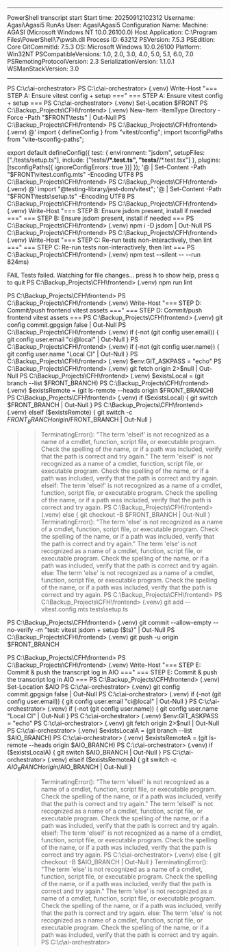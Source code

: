 **********************
PowerShell transcript start
Start time: 20250912102312
Username: Agasi\Agasi5
RunAs User: Agasi\Agasi5
Configuration Name: 
Machine: AGASI (Microsoft Windows NT 10.0.26100.0)
Host Application: C:\Program Files\PowerShell\7\pwsh.dll
Process ID: 63212
PSVersion: 7.5.3
PSEdition: Core
GitCommitId: 7.5.3
OS: Microsoft Windows 10.0.26100
Platform: Win32NT
PSCompatibleVersions: 1.0, 2.0, 3.0, 4.0, 5.0, 5.1, 6.0, 7.0
PSRemotingProtocolVersion: 2.3
SerializationVersion: 1.1.0.1
WSManStackVersion: 3.0
**********************
PS C:\c\ai-orchestrator>
PS C:\c\ai-orchestrator>
(.venv) Write-Host "=== STEP A: Ensure vitest config + setup ==="
=== STEP A: Ensure vitest config + setup ===
PS C:\c\ai-orchestrator>
(.venv) Set-Location $FRONT
PS C:\Backup_Projects\CFH\frontend>
(.venv) New-Item -ItemType Directory -Force -Path "$FRONT\tests" | Out-Null
PS C:\Backup_Projects\CFH\frontend>
PS C:\Backup_Projects\CFH\frontend>
(.venv) @'
import { defineConfig } from "vitest/config";
import tsconfigPaths from "vite-tsconfig-paths";

export default defineConfig({
  test: {
    environment: "jsdom",
    setupFiles: ["./tests/setup.ts"],
    include: ["tests/**/*.test.ts", "tests/**/*.test.tsx"]
  },
  plugins: [tsconfigPaths({ ignoreConfigErrors: true })]
});
'@ | Set-Content -Path "$FRONT\vitest.config.mts" -Encoding UTF8
PS C:\Backup_Projects\CFH\frontend>
PS C:\Backup_Projects\CFH\frontend>
(.venv) @'
import "@testing-library/jest-dom/vitest";
'@ | Set-Content -Path "$FRONT\tests\setup.ts" -Encoding UTF8
PS C:\Backup_Projects\CFH\frontend>
PS C:\Backup_Projects\CFH\frontend>
(.venv) Write-Host "=== STEP B: Ensure jsdom present, install if needed ==="
=== STEP B: Ensure jsdom present, install if needed ===
PS C:\Backup_Projects\CFH\frontend>
(.venv) npm i -D jsdom | Out-Null
PS C:\Backup_Projects\CFH\frontend>
PS C:\Backup_Projects\CFH\frontend>
(.venv) Write-Host "=== STEP C: Re-run tests non-interactively, then lint ==="
=== STEP C: Re-run tests non-interactively, then lint ===
PS C:\Backup_Projects\CFH\frontend>
(.venv) npm test --silent -- --run
 824ms)


 FAIL  Tests failed. Watching for file changes...
       press h to show help, press q to quit
PS C:\Backup_Projects\CFH\frontend>
(.venv) npm run lint

PS C:\Backup_Projects\CFH\frontend>
PS C:\Backup_Projects\CFH\frontend>
(.venv) Write-Host "=== STEP D: Commit/push frontend vitest assets ==="
=== STEP D: Commit/push frontend vitest assets ===
PS C:\Backup_Projects\CFH\frontend>
(.venv) git config commit.gpgsign false | Out-Null
PS C:\Backup_Projects\CFH\frontend>
(.venv) if (-not (git config user.email)) { git config user.email "ci@local" | Out-Null }
PS C:\Backup_Projects\CFH\frontend>
(.venv) if (-not (git config user.name))  { git config user.name  "Local CI" | Out-Null }
PS C:\Backup_Projects\CFH\frontend>
(.venv) $env:GIT_ASKPASS = "echo"
PS C:\Backup_Projects\CFH\frontend>
(.venv) git fetch origin 2>$null | Out-Null
PS C:\Backup_Projects\CFH\frontend>
(.venv) $existsLocal  = (git branch --list $FRONT_BRANCH)
PS C:\Backup_Projects\CFH\frontend>
(.venv) $existsRemote = (git ls-remote --heads origin $FRONT_BRANCH)
PS C:\Backup_Projects\CFH\frontend>
(.venv) if     ($existsLocal)  { git switch $FRONT_BRANCH | Out-Null }
PS C:\Backup_Projects\CFH\frontend>
(.venv) elseif ($existsRemote) { git switch -c $FRONT_BRANCH origin/$FRONT_BRANCH | Out-Null }
>> TerminatingError(): "The term 'elseif' is not recognized as a name of a cmdlet, function, script file, or executable program.
Check the spelling of the name, or if a path was included, verify that the path is correct and try again."
The term 'elseif' is not recognized as a name of a cmdlet, function, script file, or executable program.
Check the spelling of the name, or if a path was included, verify that the path is correct and try again.
elseif: The term 'elseif' is not recognized as a name of a cmdlet, function, script file, or executable program.
Check the spelling of the name, or if a path was included, verify that the path is correct and try again.
PS C:\Backup_Projects\CFH\frontend>
(.venv) else                   { git checkout -B $FRONT_BRANCH | Out-Null }
>> TerminatingError(): "The term 'else' is not recognized as a name of a cmdlet, function, script file, or executable program.
Check the spelling of the name, or if a path was included, verify that the path is correct and try again."
The term 'else' is not recognized as a name of a cmdlet, function, script file, or executable program.
Check the spelling of the name, or if a path was included, verify that the path is correct and try again.
else: The term 'else' is not recognized as a name of a cmdlet, function, script file, or executable program.
Check the spelling of the name, or if a path was included, verify that the path is correct and try again.
PS C:\Backup_Projects\CFH\frontend>
PS C:\Backup_Projects\CFH\frontend>
(.venv) git add -- vitest.config.mts tests\setup.ts

PS C:\Backup_Projects\CFH\frontend>
(.venv) git commit --allow-empty --no-verify -m "test: vitest jsdom + setup ($ts)" | Out-Null
PS C:\Backup_Projects\CFH\frontend>
(.venv) git push -u origin $FRONT_BRANCH

PS C:\Backup_Projects\CFH\frontend>
PS C:\Backup_Projects\CFH\frontend>
(.venv) Write-Host "=== STEP E: Commit & push the transcript log in AIO ==="
=== STEP E: Commit & push the transcript log in AIO ===
PS C:\Backup_Projects\CFH\frontend>
(.venv) Set-Location $AIO
PS C:\c\ai-orchestrator>
(.venv) git config commit.gpgsign false | Out-Null
PS C:\c\ai-orchestrator>
(.venv) if (-not (git config user.email)) { git config user.email "ci@local" | Out-Null }
PS C:\c\ai-orchestrator>
(.venv) if (-not (git config user.name))  { git config user.name  "Local CI" | Out-Null }
PS C:\c\ai-orchestrator>
(.venv) $env:GIT_ASKPASS = "echo"
PS C:\c\ai-orchestrator>
(.venv) git fetch origin 2>$null | Out-Null
PS C:\c\ai-orchestrator>
(.venv) $existsLocalA  = (git branch --list $AIO_BRANCH)
PS C:\c\ai-orchestrator>
(.venv) $existsRemoteA = (git ls-remote --heads origin $AIO_BRANCH)
PS C:\c\ai-orchestrator>
(.venv) if     ($existsLocalA)  { git switch $AIO_BRANCH | Out-Null }
PS C:\c\ai-orchestrator>
(.venv) elseif ($existsRemoteA) { git switch -c $AIO_BRANCH origin/$AIO_BRANCH | Out-Null }
>> TerminatingError(): "The term 'elseif' is not recognized as a name of a cmdlet, function, script file, or executable program.
Check the spelling of the name, or if a path was included, verify that the path is correct and try again."
The term 'elseif' is not recognized as a name of a cmdlet, function, script file, or executable program.
Check the spelling of the name, or if a path was included, verify that the path is correct and try again.
elseif: The term 'elseif' is not recognized as a name of a cmdlet, function, script file, or executable program.
Check the spelling of the name, or if a path was included, verify that the path is correct and try again.
PS C:\c\ai-orchestrator>
(.venv) else                    { git checkout -B $AIO_BRANCH | Out-Null }
>> TerminatingError(): "The term 'else' is not recognized as a name of a cmdlet, function, script file, or executable program.
Check the spelling of the name, or if a path was included, verify that the path is correct and try again."
The term 'else' is not recognized as a name of a cmdlet, function, script file, or executable program.
Check the spelling of the name, or if a path was included, verify that the path is correct and try again.
else: The term 'else' is not recognized as a name of a cmdlet, function, script file, or executable program.
Check the spelling of the name, or if a path was included, verify that the path is correct and try again.
PS C:\c\ai-orchestrator>
